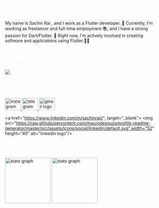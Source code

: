  <h1 align="left" style="color:white;" >Hey 👋 What's up?</h1>

###

<p align="left">My name is Sachin Rai , and I work as a Flutter developer. 🚀 Currently, I'm working as freelancer and full-time employment 📚, and I have a strong passion for Dart/Flutter. 💙 Right now, I'm actively involved in creating software and applications using Flutter.📱👀</p>

###

<h2 align="left" style="color:white;" >💻 Tech Stack</h2>

###

<div align="left">
  <a href="#">
    <img src="https://skillicons.dev/icons?i=dart,flutter,firebase,python,vscode,androidstudio,dotnet,aws,mysql,linux,django,fastapi,anaconda,postman,qt&theme=dark" />
  </a>
 
</div>

###

<h2 align="left" style="color:white;" >🌐 My socials</h2>

###

<div align="left">
  <a href="https://instagram.com/sachinraaii" target="_blank">
    <img src="https://raw.githubusercontent.com/maurodesouza/profile-readme-generator/master/src/assets/icons/social/instagram/default.svg" width="52" height="40" alt="instagram logo"  />
  </a>  
  <a href="https://tlgrm.in/Sachiinrai" target="_blank">
    <img src="https://raw.githubusercontent.com/maurodesouza/profile-readme-generator/master/src/assets/icons/social/telegram/default.svg" width="52" height="40" alt="telegram logo"  />
  </a>
  <a href="https://srai20897@gmail.com" target="_blank">
    <img src="https://raw.githubusercontent.com/maurodesouza/profile-readme-generator/master/src/assets/icons/social/gmail/default.svg" width="52" height="40" alt="gmail logo"  />
  </a>

  <a href="https://www.linkedin.com/in/sachinraii/", target="_blank">
  <img src="https://raw.githubusercontent.com/maurodesouza/profile-readme-generator/master/src/assets/icons/social/linkedin/default.svg",width="52" height="40" alt="linkedin logo"/>
  </a>
  
</div>

<h2 align="left" style="color:white;" >🔥 GitHub Stats</h2>

<div align="left">
 
  <img src="https://github-readme-stats.vercel.app/api?username=sachin-rai1&theme=tokyonight&hide_border=false&include_all_commits=true&count_private=true" height="150" alt="stats graph"  />
 
   <img src="https://github-readme-streak-stats.herokuapp.com/?user==sachin-rai1&theme=tokyonight&hide_border=false" height="150" alt="stats graph"  />
 
 
</div>






 






  
 
